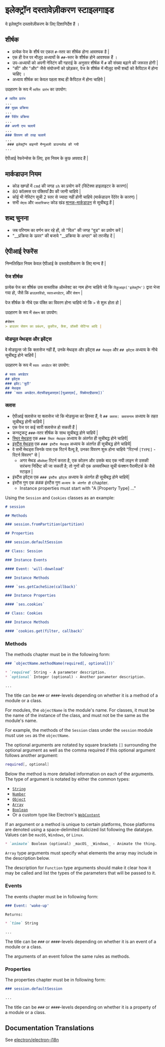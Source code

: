 # इलेक्ट्रॉन दस्तावेज़ीकरण स्टाइलगाइड

ये इलेक्ट्रॉन दस्तावेज़ीकरण के लिए दिशानिर्देश हैं ।

## शीर्षक

* प्रत्येक पेज के शीर्ष पर एकल `#`-स्तर का शीर्षक होना आवश्यक है |
* एक ही पेज पर मौज़ूद अध्यायों के `##`-स्तर के शीर्षक होने आवश्यक हैं ।
* उप-अध्यायों को अपनी नेस्टिंग की गहराई के अनुसार शीर्षक में `#` की संख्या बढ़ाने की जरूरत होगी |
* "की" और "और" जैसे संयोजनों को छोड़कर, पेज के शीर्षक में मौज़ूद सभी शब्दों को कैपिटल में होना चाहिए ।
* अध्याय शीर्षक का केवल पहला शब्द ही कैपिटल में होना चाहिये |

उदहारण के रूप में `त्वरित प्रारंभ` का उपयोग:

```markdown
# त्वरित प्रारंभ 
... 
## मुख्य प्रक्रिया
... 
## रेंदेरेर प्रक्रिया
... 
## अपनी एप्प चलायें 
... 
### वितरण की तरह चलायें 
...
 ### इलेक्ट्रॉन बाइनरी मैन्युअली डाउनलोड की गयी
...
```

ऐपीआई रेफरेन्सेस के लिए, इस नियम के कुछ अपवाद हैं |

## मार्कडाउन नियम

* कोड खण्डों में `cmd` की जगह `sh` का प्रयोग करें (सिंटेक्स हाइलाइटर के कारण)|
* 80 कॉलमस पर पंक्तियाँ व्रैप की जानी चाहिये |
* कोई भी नेस्टिंग सूची 2 स्तर से ज्यादा नहीं होनी चाहिये (मार्कडाउन रेंदेरेर के कारण) |
* सभी `जेएस` और `जावास्क्रिप्ट` कोड खंड [मानक-मार्कडाउन](http://npm.im/standard-markdown) से सूचीबद्ध हैं |

## शब्द चुनना

* जब परिणाम का वर्णन कर रहे हों, तो "विल" की जगह "वुड" का प्रयोग करें |
* "__प्रक्रिया के ऊपर" की बजाये "__प्रक्रिया के अन्दर" को तरजीह दें |

## ऐपीआई रेफरेंस

निम्नलिखित नियम केवल ऐपीआई के दस्तावेज़ीकरण के लिए मान्य हैं |

### पेज शीर्षक

प्रत्येक पेज का शीर्षक उस वास्तविक ऑब्जेक्ट का नाम होना चाहिये जो कि `रिक़ुआइर('इलेक्ट्रॉन')` द्वारा भेजा गया हो, जैसे कि `ब्राउज़रविंडो`, `स्वतःअपडेटर`, और `सेशन` |

पेज शीर्षक के नीचे एक पंक्ति का विवरण होना चाहिये जो कि `>` से शुरू होता हो |

उदहारण के रूप में `सेशन` का उपयोग:

```markdown
#सेशन
> ब्राउज़र सेशन का प्रबंधन, कूकीज, कैश, प्रॉक्सी सेटिंग्स आदि |
```

### मोड्यूल मेथड्स और इवेंट्स

वे मोडयुल्स जो कि क्लासेज नहीं हैं, उनके मेथड्स और इवेंट्स `## मेथड्स` और `## इवेंट्स` अध्याय के नीचे सूचीबद्ध होने चाहियें |

उदहारण के रूप में `स्वतः अपडेटर` का उपयोग:

```markdown
# स्वतः अपडेटर 
## इवेंट्स 
### इवेंट:'त्रुटी' 
## मेथड्स 
### `स्वतः अपडेटर.सेटफीडयुआरएल([युआरएल[, रिक्वेस्टहैडरस])`
```

### क्लास

* ऐपीआई क्लासेज या क्लासेज जो कि मोडयुल्स का हिस्सा हैं, वे `## क्लास: क्लासनाम` अध्याय के तहत सूचीबद्ध होनी चाहियें |
* एक पेज पर कई सारी क्लासेज हो सकती हैं |
* कन्स्ट्रकट्र `###`-स्तर शीर्षक के साथ सूचीबद्ध होने चाहियें |
* [स्थिर मेथड्स](https://developer.mozilla.org/en-US/docs/Web/JavaScript/Reference/Classes/static) एक `### स्थिर मेथड्स` अध्याय के अंतर्गत ही सूचीबद्ध होने चाहियें|
* [इंस्टैंस मेथड्स](https://developer.mozilla.org/en-US/docs/Web/JavaScript/Reference/Classes#Prototype_methods) एक `### इंस्टैंस मेथड्स` अध्याय के अंतर्गत ही सूचीबद्ध होने चाहियें|
* वे सभी मेथड्स जिनके पास एक रिटर्न वैल्यू है, उनका विवरण शुरू होना चाहिये "रिटर्न्स `[TYPE]` - रिटर्न विवरण" से | 
  * अगर मेथड `ऑब्जेक्ट` रिटर्न करता है, एक कोलन और उसके बाद एक नयी लाइन से उसकी सरंचना निर्दिष्ट की जा सकती है; तो गुणों की एक अव्यवस्थित सूची फंक्शन पैरामीटर्स के जैसे स्टाइल |
* इंस्टैंस इवेंट्स एक `### इंस्टैंस इवेंट्स` अध्याय के अंतर्गत ही सूचीबद्ध होने चाहियें|
* इंस्टैंस गुण एक ### इंस्टैंस गुण `अध्याय के अंतर्गत ही` chapter. 
  * Instance properties must start with "A [Property Type] ..."

Using the `Session` and `Cookies` classes as an example:

```markdown
# session

## Methods

### session.fromPartition(partition)

## Properties

### session.defaultSession

## Class: Session

### Instance Events

#### Event: 'will-download'

### Instance Methods

#### `ses.getCacheSize(callback)`

### Instance Properties

#### `ses.cookies`

## Class: Cookies

### Instance Methods

#### `cookies.get(filter, callback)`
```

### Methods

The methods chapter must be in the following form:

```markdown
### `objectName.methodName(required[, optional]))`

* `required` String - A parameter description.
* `optional` Integer (optional) - Another parameter description.

...
```

The title can be `###` or `####`-levels depending on whether it is a method of a module or a class.

For modules, the `objectName` is the module's name. For classes, it must be the name of the instance of the class, and must not be the same as the module's name.

For example, the methods of the `Session` class under the `session` module must use `ses` as the `objectName`.

The optional arguments are notated by square brackets `[]` surrounding the optional argument as well as the comma required if this optional argument follows another argument:

```sh
required[, optional]
```

Below the method is more detailed information on each of the arguments. The type of argument is notated by either the common types:

* [`String`](https://developer.mozilla.org/en-US/docs/Web/JavaScript/Reference/Global_Objects/String)
* [`Number`](https://developer.mozilla.org/en-US/docs/Web/JavaScript/Reference/Global_Objects/Number)
* [`Object`](https://developer.mozilla.org/en-US/docs/Web/JavaScript/Reference/Global_Objects/Object)
* [`Array`](https://developer.mozilla.org/en-US/docs/Web/JavaScript/Reference/Global_Objects/Array)
* [`Boolean`](https://developer.mozilla.org/en-US/docs/Web/JavaScript/Reference/Global_Objects/Boolean)
* Or a custom type like Electron's [`WebContent`](api/web-contents.md)

If an argument or a method is unique to certain platforms, those platforms are denoted using a space-delimited italicized list following the datatype. Values can be `macOS`, `Windows`, or `Linux`.

```markdown
* `animate` Boolean (optional) _macOS_ _Windows_ - Animate the thing.
```

`Array` type arguments must specify what elements the array may include in the description below.

The description for `Function` type arguments should make it clear how it may be called and list the types of the parameters that will be passed to it.

### Events

The events chapter must be in following form:

```markdown
### Event: 'wake-up'

Returns:

* `time` String

...
```

The title can be `###` or `####`-levels depending on whether it is an event of a module or a class.

The arguments of an event follow the same rules as methods.

### Properties

The properties chapter must be in following form:

```markdown
### session.defaultSession

...
```

The title can be `###` or `####`-levels depending on whether it is a property of a module or a class.

## Documentation Translations

See [electron/electron-i18n](https://github.com/electron/electron-i18n#readme)